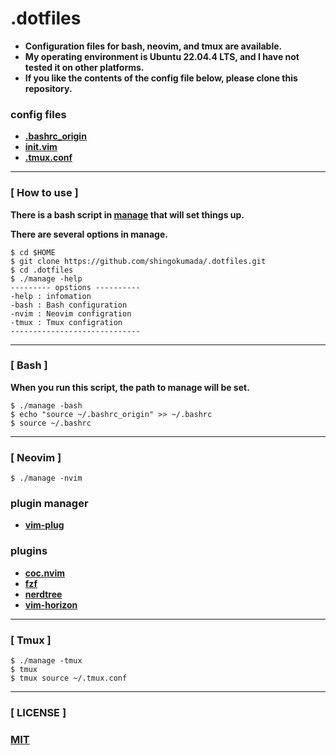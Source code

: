 # **.dotfiles**

- **Configuration files for bash, neovim, and tmux are available.**
- **My operating environment is Ubuntu 22.04.4 LTS, and I have not tested it on other platforms.**
- **If you like the contents of the config file below, please clone this repository.**

### **config files**
- **[.bashrc_origin](config/bash/.bashrc_origin)**
- **[init.vim](config/neovim/init.vim)**
- **[.tmux.conf](config/tmux/.tmux.conf)**

--------------------------------------------------------------------

### **[ How to use ]**

**There is a bash script in [manage](manage) that will set things up.**

**There are several options in manage.**

```shell
$ cd $HOME
$ git clone https://github.com/shingokumada/.dotfiles.git
$ cd .dotfiles
$ ./manage -help
--------- opstions ----------
-help : infomation
-bash : Bash configuration
-nvim : Neovim configration
-tmux : Tmux configration
-----------------------------
```
--------------------------------------------------------------------
### **[ Bash ]**

**When you run this script, the path to manage will be set.**

```shell
$ ./manage -bash
$ echo "source ~/.bashrc_origin" >> ~/.bashrc
$ source ~/.bashrc
```
--------------------------------------------------------------------

### **[ Neovim ]**

```shell
$ ./manage -nvim
```

### **plugin manager**

- **[vim-plug](https://github.com/junegunn/vim-plug)**

### **plugins**

- **[coc.nvim](https://github.com/neoclide/coc.nvim)**
- **[fzf](https://github.com/junegunn/fzf)**
- **[nerdtree](https://github.com/preservim/nerdtree)**
- **[vim-horizon](https://github.com/ntk148v/vim-horizon)**

--------------------------------------------------------------------

### **[ Tmux ]**

```shell
$ ./manage -tmux
$ tmux
$ tmux source ~/.tmux.conf
```

--------------------------------------------------------------------

### **[ LICENSE ]**

### **[MIT](LICENSE)**
